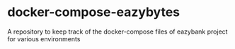 # docker-compose-eazybytes
A repository to keep track of the docker-compose files of eazybank project for various environments
